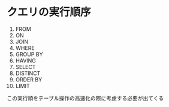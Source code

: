 # クエリの実行順序
1. FROM
2. ON
3. JOIN
4. WHERE
5. GROUP BY
6. HAVING
7. SELECT
8. DISTINCT
9. ORDER BY
10. LIMIT

この実行順をテーブル操作の高速化の際に考慮する必要が出てくる

